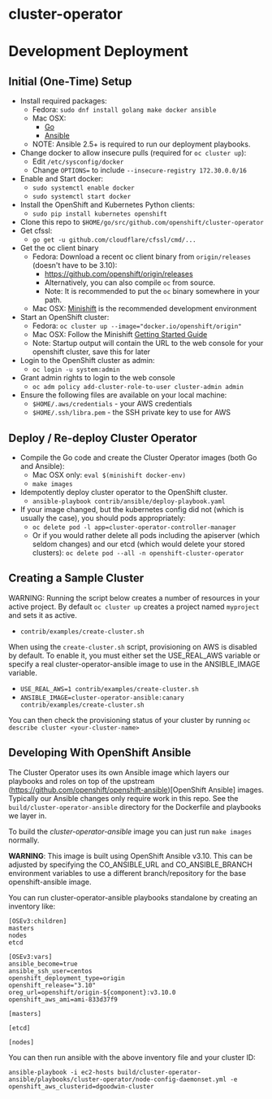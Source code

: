 # cluster-operator

# Development Deployment

## Initial (One-Time) Setup

  * Install required packages:
    * Fedora: `sudo dnf install golang make docker ansible`
    * Mac OSX:
      * [Go](https://golang.org/doc/install#osx) 
      * [Ansible](http://docs.ansible.com/ansible/latest/installation_guide/intro_installation.html#latest-releases-via-pip)
    * NOTE: Ansible 2.5+ is required to run our deployment playbooks.
  * Change docker to allow insecure pulls (required for `oc cluster up`):
    * Edit `/etc/sysconfig/docker`
    * Change `OPTIONS=` to include `--insecure-registry 172.30.0.0/16`
  * Enable and Start docker:
    * `sudo systemctl enable docker`
    * `sudo systemctl start docker`
  * Install the OpenShift and Kubernetes Python clients:
    * `sudo pip install kubernetes openshift`
  * Clone this repo to `$HOME/go/src/github.com/openshift/cluster-operator`
  * Get cfssl:
    * `go get -u github.com/cloudflare/cfssl/cmd/...`
  * Get the oc client binary
    * Fedora: Download a recent oc client binary from `origin/releases` (doesn't have to be 3.10):
      * https://github.com/openshift/origin/releases
      * Alternatively, you can also compile `oc` from source.
      * Note: It is recommended to put the `oc` binary somewhere in your path.
    * Mac OSX: [Minishift](https://github.com/minishift/minishift/releases) is the recommended development environment
  * Start an OpenShift cluster:
    * Fedora: `oc cluster up --image="docker.io/openshift/origin"`
    * Mac OSX: Follow the Minishift [Getting Started Guide](https://docs.openshift.org/latest/minishift/getting-started/index.html)
    * Note: Startup output will contain the URL to the web console for your openshift cluster, save this for later
  * Login to the OpenShift cluster as admin:
    * `oc login -u system:admin`
  * Grant admin rights to login to the web console
    * `oc adm policy add-cluster-role-to-user cluster-admin admin`
  * Ensure the following files are available on your local machine:
    * `$HOME/.aws/credentials` - your AWS credentials
    * `$HOME/.ssh/libra.pem` - the SSH private key to use for AWS


## Deploy / Re-deploy Cluster Operator

  * Compile the Go code and create the Cluster Operator images (both Go and Ansible):
    * Mac OSX only: `eval $(minishift docker-env)`
    * `make images`
  * Idempotently deploy cluster operator to the OpenShift cluster.
    * `ansible-playbook contrib/ansible/deploy-playbook.yaml`
  * If your image changed, but the kubernetes config did not (which is usually the case), you should pods appropriately:
    * `oc delete pod -l app=cluster-operator-controller-manager`
    * Or if you would rather delete all pods including the apiserver (which seldom changes) and our etcd (which would delete your stored clusters): `oc delete pod --all -n openshift-cluster-operator`

## Creating a Sample Cluster

WARNING: Running the script below creates a number of resources in your active project. By default `oc cluster up` creates a project named `myproject` and sets it as active.

  * `contrib/examples/create-cluster.sh`

When using the `create-cluster.sh` script, provisioning on AWS is disabled by default.
To enable it, you must either set the USE_REAL_AWS variable or specify a
real cluster-operator-ansible image to use in the ANSIBLE_IMAGE variable.

  * `USE_REAL_AWS=1 contrib/examples/create-cluster.sh`
  * `ANSIBLE_IMAGE=cluster-operator-ansible:canary contrib/examples/create-cluster.sh`

You can then check the provisioning status of your cluster by running `oc describe cluster <your-cluster-name>`

## Developing With OpenShift Ansible

The Cluster Operator uses its own Ansible image which layers our playbooks and roles on top of the upstream (https://github.com/openshift/openshift-ansible)[OpenShift Ansible] images. Typically our Ansible changes only require work in this repo. See the `build/cluster-operator-ansible` directory for the Dockerfile and playbooks we layer in.

To build the *cluster-operator-ansible* image you can just run `make images` normally.

**WARNING**: This image is built using OpenShift Ansible v3.10. This can be adjusted by specifying the CO_ANSIBLE_URL and CO_ANSIBLE_BRANCH environment variables to use a different branch/repository for the base openshift-ansible image.

You can run cluster-operator-ansible playbooks standalone by creating an inventory like:

```
[OSEv3:children]
masters
nodes
etcd

[OSEv3:vars]
ansible_become=true
ansible_ssh_user=centos
openshift_deployment_type=origin
openshift_release="3.10"
oreg_url=openshift/origin-${component}:v3.10.0
openshift_aws_ami=ami-833d37f9

[masters]

[etcd]

[nodes]
```

You can then run ansible with the above inventory file and your cluster ID:

`ansible-playbook -i ec2-hosts build/cluster-operator-ansible/playbooks/cluster-operator/node-config-daemonset.yml -e openshift_aws_clusterid=dgoodwin-cluster`

